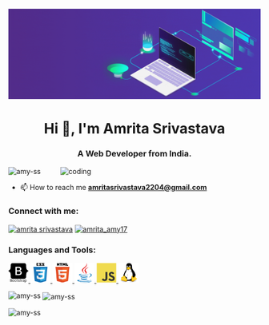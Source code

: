 ![logo](https://github.com/Amy-ss/Amy-ss/blob/main/Github%20Banner.gif)

<h1 align="center">Hi 👋, I'm Amrita Srivastava</h1>
<h3 align="center">A Web Developer from India.</h3>

<img align="right" alt="coding" width="400" src="https://mir-s3-cdn-cf.behance.net/project_modules/disp/601014116770475.6068beff4640a.gif">

<p align="left"> <img src="https://komarev.com/ghpvc/?username=amy-ss&label=Profile%20views&color=0e75b6&style=flat" alt="amy-ss" /> </p>

- 📫 How to reach me **amritasrivastava2204@gmail.com**

<h3 align="left">Connect with me:</h3>
<p align="left">
<a href="https://linkedin.com/in/amrita srivastava" target="blank"><img align="center" src="https://raw.githubusercontent.com/rahuldkjain/github-profile-readme-generator/master/src/images/icons/Social/linked-in-alt.svg" alt="amrita srivastava" height="30" width="40" /></a>
<a href="https://www.hackerrank.com/amrita_amy17" target="blank"><img align="center" src="https://raw.githubusercontent.com/rahuldkjain/github-profile-readme-generator/master/src/images/icons/Social/hackerrank.svg" alt="amrita_amy17" height="30" width="40" /></a>
</p>

<h3 align="left">Languages and Tools:</h3>
<p align="left"> <a href="https://getbootstrap.com" target="_blank" rel="noreferrer"> <img src="https://raw.githubusercontent.com/devicons/devicon/master/icons/bootstrap/bootstrap-plain-wordmark.svg" alt="bootstrap" width="40" height="40"/> </a> <a href="https://www.w3schools.com/css/" target="_blank" rel="noreferrer"> <img src="https://raw.githubusercontent.com/devicons/devicon/master/icons/css3/css3-original-wordmark.svg" alt="css3" width="40" height="40"/> </a> <a href="https://www.w3.org/html/" target="_blank" rel="noreferrer"> <img src="https://raw.githubusercontent.com/devicons/devicon/master/icons/html5/html5-original-wordmark.svg" alt="html5" width="40" height="40"/> </a> <a href="https://www.java.com" target="_blank" rel="noreferrer"> <img src="https://raw.githubusercontent.com/devicons/devicon/master/icons/java/java-original.svg" alt="java" width="40" height="40"/> </a> <a href="https://developer.mozilla.org/en-US/docs/Web/JavaScript" target="_blank" rel="noreferrer"> <img src="https://raw.githubusercontent.com/devicons/devicon/master/icons/javascript/javascript-original.svg" alt="javascript" width="40" height="40"/> </a> <a href="https://www.linux.org/" target="_blank" rel="noreferrer"> <img src="https://raw.githubusercontent.com/devicons/devicon/master/icons/linux/linux-original.svg" alt="linux" width="40" height="40"/> </a> </p>

<p><img align="left" src="https://github-readme-stats.vercel.app/api/top-langs?username=amy-ss&show_icons=true&locale=en&layout=compact" alt="amy-ss" /></p>

<p>&nbsp;<img align="center" src="https://github-readme-stats.vercel.app/api?username=amy-ss&show_icons=true&locale=en" alt="amy-ss" /></p>

<p><img align="center" src="https://github-readme-streak-stats.herokuapp.com/?user=amy-ss&" alt="amy-ss" /></p>
